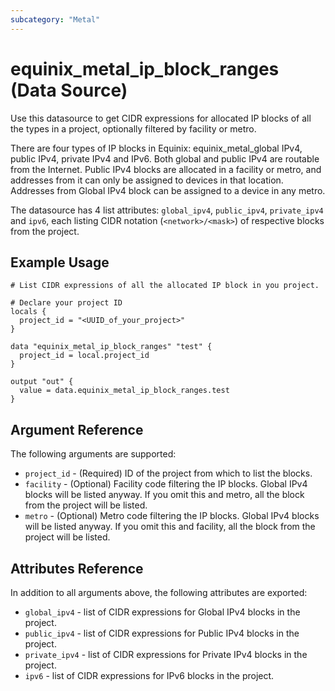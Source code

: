 ```yaml
---
subcategory: "Metal"
---
```


# equinix_metal_ip_block_ranges (Data Source)

Use this datasource to get CIDR expressions for allocated IP blocks of all the types in a project, optionally filtered by facility or metro.

There are four types of IP blocks in Equinix: equinix_metal_global IPv4, public IPv4, private IPv4 and IPv6. Both global and public IPv4 are routable from the Internet. Public IPv4 blocks are allocated in a facility or metro, and addresses from it can only be assigned to devices in that location. Addresses from Global IPv4 block can be assigned to a device in any metro.

The datasource has 4 list attributes: `global_ipv4`, `public_ipv4`, `private_ipv4` and `ipv6`, each listing CIDR notation (`<network>/<mask>`) of respective blocks from the project.

## Example Usage

```hcl
# List CIDR expressions of all the allocated IP block in you project.

# Declare your project ID
locals {
  project_id = "<UUID_of_your_project>"
}

data "equinix_metal_ip_block_ranges" "test" {
  project_id = local.project_id
}

output "out" {
  value = data.equinix_metal_ip_block_ranges.test
}
```

## Argument Reference

The following arguments are supported:

* `project_id` - (Required) ID of the project from which to list the blocks.
* `facility` - (Optional) Facility code filtering the IP blocks. Global IPv4 blocks will be listed
anyway. If you omit this and metro, all the block from the project will be listed.
* `metro` - (Optional) Metro code filtering the IP blocks. Global IPv4 blocks will be listed
anyway. If you omit this and facility, all the block from the project will be listed.

## Attributes Reference

In addition to all arguments above, the following attributes are exported:

* `global_ipv4` - list of CIDR expressions for Global IPv4 blocks in the project.
* `public_ipv4` - list of CIDR expressions for Public IPv4 blocks in the project.
* `private_ipv4` - list of CIDR expressions for Private IPv4 blocks in the project.
* `ipv6` - list of CIDR expressions for IPv6 blocks in the project.
